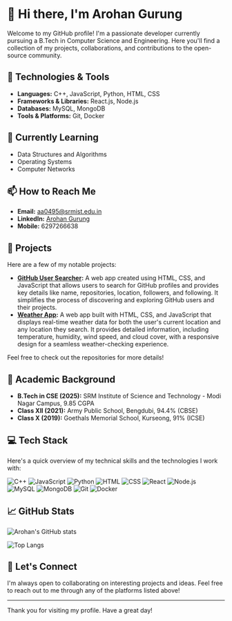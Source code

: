 # 👋 Hi there, I'm Arohan Gurung

Welcome to my GitHub profile! I'm a passionate developer currently pursuing a B.Tech in Computer Science and Engineering. Here you'll find a collection of my projects, collaborations, and contributions to the open-source community.

## 🔧 Technologies & Tools

- **Languages:** C++, JavaScript, Python, HTML, CSS
- **Frameworks & Libraries:** React.js, Node.js
- **Databases:** MySQL, MongoDB
- **Tools & Platforms:** Git, Docker

## 🌱 Currently Learning

- Data Structures and Algorithms
- Operating Systems
- Computer Networks

## 📫 How to Reach Me

- **Email:** aa0495@srmist.edu.in
- **LinkedIn:** [Arohan Gurung](https://www.linkedin.com/in/arohangurung)
- **Mobile:** 6297266638

## 🚀 Projects

Here are a few of my notable projects:

- **[GitHub User Searcher](https://github.com/aro-ch-18/gitusersearcher):** A web app created using HTML, CSS, and JavaScript that allows users to search for GitHub profiles and provides key details like name, repositories, location, followers, and following. It simplifies the process of discovering and exploring GitHub users and their projects.
- **[Weather App](https://github.com/aro-ch-18/weatherapp):** A web app built with HTML, CSS, and JavaScript that displays real-time weather data for both the user's current location and any location they search. It provides detailed information, including temperature, humidity, wind speed, and cloud cover, with a responsive design for a seamless weather-checking experience.

Feel free to check out the repositories for more details!

## 📝 Academic Background

- **B.Tech in CSE (2025):** SRM Institute of Science and Technology - Modi Nagar Campus, 9.85 CGPA
- **Class XII (2021):** Army Public School, Bengdubi, 94.4% (CBSE)
- **Class X (2019):** Goethals Memorial School, Kurseong, 91% (ICSE)

## 💻 Tech Stack

Here's a quick overview of my technical skills and the technologies I work with:

![C++](https://img.shields.io/badge/C++-00599C?style=for-the-badge&logo=cplusplus&logoColor=white)
![JavaScript](https://img.shields.io/badge/JavaScript-F7DF1E?style=for-the-badge&logo=javascript&logoColor=black)
![Python](https://img.shields.io/badge/Python-3776AB?style=for-the-badge&logo=python&logoColor=white)
![HTML](https://img.shields.io/badge/HTML5-E34F26?style=for-the-badge&logo=html5&logoColor=white)
![CSS](https://img.shields.io/badge/CSS3-1572B6?style=for-the-badge&logo=css3&logoColor=white)
![React](https://img.shields.io/badge/React-20232A?style=for-the-badge&logo=react&logoColor=61DAFB)
![Node.js](https://img.shields.io/badge/Node.js-339933?style=for-the-badge&logo=nodedotjs&logoColor=white)
![MySQL](https://img.shields.io/badge/MySQL-4479A1?style=for-the-badge&logo=mysql&logoColor=white)
![MongoDB](https://img.shields.io/badge/MongoDB-4EA94B?style=for-the-badge&logo=mongodb&logoColor=white)
![Git](https://img.shields.io/badge/Git-F05032?style=for-the-badge&logo=git&logoColor=white)
![Docker](https://img.shields.io/badge/Docker-2496ED?style=for-the-badge&logo=docker&logoColor=white)

## 📈 GitHub Stats

![Arohan's GitHub stats](https://github-readme-stats.vercel.app/api?username=aro-ch-18&show_icons=true&theme=radical)

![Top Langs](https://github-readme-stats.vercel.app/api/top-langs/?username=aro-ch-18&layout=compact&theme=radical)

## 🔗 Let's Connect

I'm always open to collaborating on interesting projects and ideas. Feel free to reach out to me through any of the platforms listed above!

---

Thank you for visiting my profile. Have a great day!
